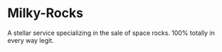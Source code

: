 # Milky-Rocks
A stellar service specializing in the sale of space rocks. 100% totally in every way legit.
